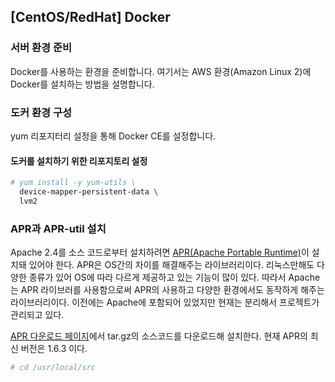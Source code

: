 

## [CentOS/RedHat] Docker 

### 서버 환경 준비
Docker를 사용하는 환경을 준비합니다. 
여기서는 AWS 환경(Amazon Linux 2)에 Docker를 설치하는 방법을 설명합니다.

### 도커 환경 구성
yum 리포지터리 설정을 통해 Docker CE를 설정합니다. 

#### 도커를 설치하기 위한 리포지토리 설정

```bash
# yum install -y yum-utils \
  device-mapper-persistent-data \
  lvm2
```

### APR과 APR-util 설치
Apache 2.4를 소스 코드로부터 설치하려면 [APR(Apache Portable Runtime)](http://apr.apache.org/)이 설치돼 있어야 한다.
APR은 OS간의 차이를 해결해주는 라이브러리이다. 리눅스만해도 다양한 종류가 있어 OS에 따라 다르게 제공하고 있는 기능이 많이 있다. 따라서 Apache는 APR 라이브러를 사용함으로써 APR의 사용하고 다양한 환경에서도 동작하게 해주는 라이브러리이다. 이전에는 Apache에 포함되어 있었지만 현재는 분리해서 프로젝트가 관리되고 있다. 

[APR 다운로드 페이지](http://apr.apache.org/download.cgi)에서 tar.gz의 소스코드를 다운로드해 설치한다. 현재 APR의 최신 버전은 1.6.3 이다.

```bash
# cd /usr/local/src
